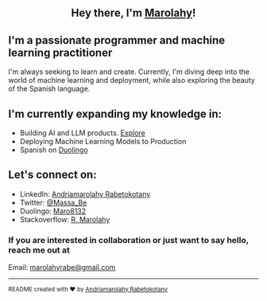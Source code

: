 <div align="center">

<!-- Your introduction -->
## Hey there, I'm [Marolahy](https://marolai.github.io/)!

</div>


## I'm a passionate programmer and machine learning practitioner

I'm always seeking to learn and create. Currently, I'm diving deep into the world of machine learning and deployment, while also exploring the beauty of the Spanish language.

## I'm currently expanding my knowledge in:

- Building AI and LLM products. [Explore](https://github.com/marolAI?tab=repositories)
- Deploying Machine Learning Models to Production
- Spanish on [Duolingo](https://www.duolingo.com/profile/Maro8132)


## Let's connect on:

- LinkedIn: [Andriamarolahy Rabetokotany](https://www.linkedin.com/in/andriamarolahy-rabetokotany-a84986143/)
- Twitter: [@Massa_Be](https://twitter.com/Massa_Be)
- Duolingo: [Maro8132](https://www.duolingo.com/profile/Maro8132)
- Stackoverflow: [R. Marolahy](https://stackoverflow.com/users/9560986/r-marolahy)

### If you are interested in collaboration or just want to say hello, reach me out at

Email: [marolahyrabe@gmail.com](marolahyrabe@gmail.com)


---


<sub>README created with ❤️ by [Andriamarolahy Rabetokotany](https://marolai.github.io/)</sub>
